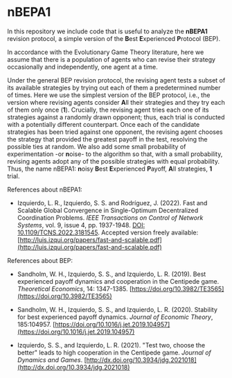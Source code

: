 # nBEPA1

In this repository we include code that is useful to analyze the **nBEPA1** revision protocol, a simple version of the **B**est **E**xperienced **P**rotocol (BEP). 

In accordance with the Evolutionary Game Theory literature, here we assume that there is a population of agents who can revise their strategy occasionally and independently, one agent at a time.

Under the general BEP revision protocol, the revising agent tests a subset of its available strategies by trying out each of them a predetermined number of times. Here we use the simplest version of the BEP protocol, i.e., the version where revising agents consider **A**ll their strategies and they try each of them only once (**1**). Crucially, the revising agent tries each one of its strategies against a randomly drawn opponent; thus, each trial is conducted with a potentially different counterpart. Once each of the candidate strategies has been tried against one opponent, the revising agent chooses the strategy that provided the greatest payoff in the test, resolving the possible ties at random. We also add some small probability of experimentation -or **n**oise- to the algorithm so that, with a small probability, revising agents adopt any of the possible strategies with equal probability. Thus, the name nBEPA1: **n**oisy **B**est **E**xperienced **P**ayoff, **A**ll strategies, **1** trial.

References about nBEPA1:

- Izquierdo, L. R., Izquierdo, S. S. and Rodríguez, J. (2022). Fast and Scalable Global Convergence in Single-Optimum Decentralized Coordination Problems. *IEEE Transactions on Control of Network Systems*, vol. 9, issue 4, pp. 1937-1948. [DOI: 10.1109/TCNS.2022.3181545](http://dx.doi.org/10.1109/TCNS.2022.3181545). Accepted version freely available: [http://luis.izqui.org/papers/fast-and-scalable.pdf](http://luis.izqui.org/papers/fast-and-scalable.pdf)

References about BEP:

- Sandholm, W. H., Izquierdo, S. S., and Izquierdo, L. R. (2019). Best experienced payoff dynamics and cooperation in the Centipede game. *Theoretical Economics*, 14: 1347-1385. [https://doi.org/10.3982/TE3565](https://doi.org/10.3982/TE3565)

- Sandholm, W. H., Izquierdo, S. S., and Izquierdo, L. R. (2020). Stability for best experienced payoff dynamics. *Journal of Economic Theory*, 185:104957. [https://doi.org/10.1016/j.jet.2019.104957](https://doi.org/10.1016/j.jet.2019.104957)

- Izquierdo, S. S., and Izquierdo, L. R. (2021). "Test two, choose the better" leads to high cooperation in the Centipede game. *Journal of Dynamics and Games*. [http://dx.doi.org/10.3934/jdg.2021018](http://dx.doi.org/10.3934/jdg.2021018)
